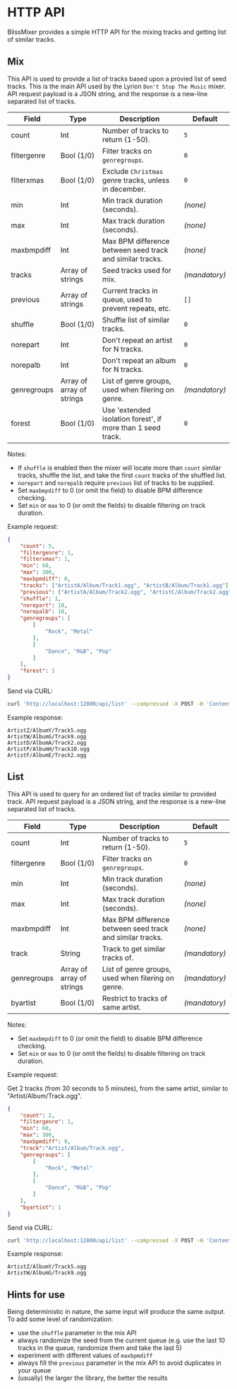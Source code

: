 # HTTP API

BlissMixer provides a simple HTTP API for the mixing tracks and getting list of similar tracks.

## Mix

This API is used to provide a list of tracks based upon a provied list of seed tracks. This is the main
API used by the Lyrion `Don't Stop The Music` mixer. API request payload is a JSON string, and the
response is a new-line separated list of tracks.

| Field       | Type                      | Description                                                 | Default         |
| ----------- | ------------------------- |-------------------------------------------------------------|-----------------|
| count       | Int                       | Number of tracks to return (1-50).                          | `5`             |
| filtergenre | Bool (1/0)                | Filter tracks on `genregroups`.                             | `0`             |
| filterxmas  | Bool (1/0)                | Exclude `Christmas` genre tracks, unless in december.       | `0`             |
| min         | Int                       | Min track duration (seconds).                               | _(none)_        |
| max         | Int                       | Max track duration (seconds).                               | _(none)_        |
| maxbmpdiff  | Int                       | Max BPM difference between seed track and similar tracks.   | _(none)_        |
| tracks      | Array of strings          | Seed tracks used for mix.                                   | _(mandatory)_   |
| previous    | Array of strings          | Current tracks in queue, used to prevent repeats, etc.      | `[]`            |
| shuffle     | Bool (1/0)                | Shuffle list of similar tracks.                             | `0`             |
| norepart    | Int                       | Don't repeat an artist for N tracks.                        | `0`             |
| norepalb    | Int                       | Don't repeat an album for N tracks.                         | `0`             |
| genregroups | Array of array of strings | List of genre groups, used when filering on genre.          | _(mandatory)_   |
| forest      | Bool (1/0)                | Use 'extended isolation forest', if more than 1 seed track. | `0`             |


Notes:
* If `shuffle` is enabled then the mixer will locate more than `count` similar tracks, shuffle the list, and take the first `count` tracks of the shuffled list.
* `norepart` and `norepalb` require `previous` list of tracks to be supplied.
* Set `maxbmpdiff` to 0 (or omit the field) to disable BPM difference checking.
* Set `min` or `max` to 0 (or omit the fields) to disable filtering on track duration.


Example request:
```json
{
    "count": 5,
    "filtergenre": 1,
    "filterxmas": 1,
    "min": 60,
    "max": 300,
    "maxbpmdiff": 0,
    "tracks": ["ArtistA/Album/Track1.ogg", "ArtistB/Album/Track1.ogg"],
    "previous": ["ArtistA/Album/Track2.ogg", "ArtistC/Album/Track2.ogg"],
    "shuffle": 1,
    "norepart": 10,
    "norepalb": 10,
    "genregroups": [
        [
            "Rock", "Metal"
        ],
        [
            "Dance", "R&B", "Pop"
        ]
    ],
    "forest": 1
}
```

Send via CURL:
```bash
curl 'http://localhost:12000/api/list' --compressed -X POST -H 'Content-Type: application/json' --data-raw '{"count":5,"filtergenre":1,"filterxmas":1,"min":60,"max":300,"maxbpmdiff":0,"tracks":["ArtistA/Album/Track1.ogg","ArtistB/Album/Track1.ogg"],"previous":["ArtistA/Album/Track2.ogg","ArtistC/Album/Track2.ogg"],"shuffle":1,"norepart":10,"norepalb":10,"genregroups":[["Rock","Metal"],["Dance","R&B","Pop"]],"forest":1}'
```


Example response:

```text
ArtistZ/AlbumY/Track5.ogg
ArtistW/AlbumG/Track9.ogg
ArtistD/AlbumA/Track2.ogg
ArtistP/AlbumH/Track10.ogg
ArtistF/AlbumE/Track2.ogg
```

## List

This API is used to query for an ordered list of tracks similar to provided track. API request payload
is a JSON string, and the response is a new-line separated list of tracks.

| Field       | Type                      | Description                                               | Default       |
| ----------- | ------------------------- |-----------------------------------------------------------|---------------|
| count       | Int                       | Number of tracks to return (1-50).                        | `5`           |
| filtergenre | Bool (1/0)                | Filter tracks on `genregroups`.                           | `0`           |
| min         | Int                       | Min track duration (seconds).                             | _(none)_      |
| max         | Int                       | Max track duration (seconds).                             | _(none)_      |
| maxbmpdiff  | Int                       | Max BPM difference between seed track and similar tracks. | _(none)_      |
| track       | String                    | Track to get similar tracks of.                           | _(mandatory)_ |
| genregroups | Array of array of strings | List of genre groups, used when filering on genre.        | _(mandatory)_ |
| byartist    | Bool (1/0)                | Restrict to tracks of same artist.                        | _(mandatory)_ |

Notes:
* Set `maxbmpdiff` to 0 (or omit the field) to disable BPM difference checking.
* Set `min` or `max` to 0 (or omit the fields) to disable filtering on track duration.


Example request:

Get 2 tracks (from 30 seconds to 5 minutes), from the same artist, similar to "Artist/Album/Track.ogg".

```json
{
    "count": 2,
    "filtergenre": 1,
    "min": 60,
    "max": 300,
    "maxbpmdiff": 0,
    "track":"Artist/Album/Track.ogg",
    "genregroups": [
        [
            "Rock", "Metal"
        ],
        [
            "Dance", "R&B", "Pop"
        ]
    ],
    "byartist": 1
}
```

Send via CURL:
```bash
curl 'http://localhost:12000/api/list' --compressed -X POST -H 'Content-Type: application/json' --data-raw '{"count":2,"filtergenre":1,"min":60,"max":300,"maxbpmdiff":0,"track":"Artist/Album/Track.ogg","genregroups":[["Rock","Metal"],["Dance","R&B","Pop"]],"byartist":0}'
```

Example response:

```text
ArtistZ/AlbumY/Track5.ogg
ArtistW/AlbumG/Track9.ogg
```

## Hints for use

Being deterministic in nature, the same input will produce the same output. To add some level of randomization:

* use the `shuffle` parameter in the mix API
* always randomize the seed from the current queue (e.g. use the last 10 tracks in the queue, randomize them and take the last 5)
* experiment with different values of `maxbpmdiff`
* always fill the `previous` parameter in the mix API to avoid duplicates in your queue
* (usually) the larger the library, the better the results
